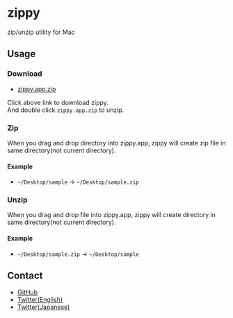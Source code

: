 # zippy
zip/unzip utility for Mac

## Usage
### Download
* [zippy.app.zip](https://github.com/munierujp/zippy/raw/master/zippy.app.zip)

Click above link to download zippy.  
And double click `zippy.app.zip` to unzip.

### Zip
When you drag and drop directory into zippy.app, zippy will create zip file in same directory(not current directory).

#### Example
* `~/Desktop/sample` -> `~/Desktop/sample.zip`

### Unzip
When you drag and drop file into zippy.app, zippy will create directory in same directory(not current directory).

#### Example
* `~/Desktop/sample.zip` -> `~/Desktop/sample`

## Contact
* [GitHub](https://github.com/munierujp/zippy)
* [Twitter(English)](http://twitter.com/munieru_en)
* [Twitter(Japanese)](http://twitter.com/munieru_jp)

